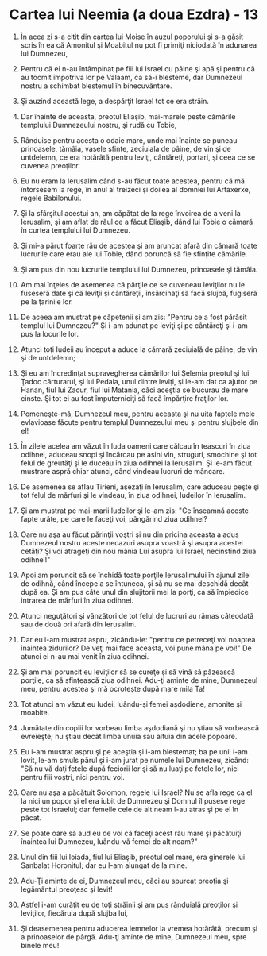 # Cartea lui Neemia (a doua Ezdra) - 13

1. În acea zi s-a citit din cartea lui Moise în auzul poporului şi s-a găsit scris în ea că Amonitul şi Moabitul nu pot fi primiţi niciodată în adunarea lui Dumnezeu, 

2. Pentru că ei n-au întâmpinat pe fiii lui Israel cu pâine şi apă şi pentru că au tocmit împotriva lor pe Valaam, ca să-i blesteme, dar Dumnezeul nostru a schimbat blestemul în binecuvântare. 

3. Şi auzind această lege, a despărţit Israel tot ce era străin. 

4. Dar înainte de aceasta, preotul Eliaşib, mai-marele peste cămările templului Dumnezeului nostru, şi rudă cu Tobie, 

5. Rânduise pentru acesta o odaie mare, unde mai înainte se puneau prinoasele, tămâia, vasele sfinte, zeciuiala de pâine, de vin şi de untdelemn, ce era hotărâtă pentru leviţi, cântăreţi, portari, şi ceea ce se cuvenea preoţilor. 

6. Eu nu eram la Ierusalim când s-au făcut toate acestea, pentru că mă întorsesem la rege, în anul al treizeci şi doilea al domniei lui Artaxerxe, regele Babilonului. 

7. Şi la sfârşitul acestui an, am căpătat de la rege învoirea de a veni la Ierusalim, şi am aflat de răul ce a făcut Eliaşib, dând lui Tobie o cămară în curtea templului lui Dumnezeu. 

8. Şi mi-a părut foarte rău de acestea şi am aruncat afară din cămară toate lucrurile care erau ale lui Tobie, dând poruncă să fie sfinţite cămările. 

9. Şi am pus din nou lucrurile templului lui Dumnezeu, prinoasele şi tămâia. 

10. Am mai înţeles de asemenea că părţile ce se cuveneau leviţilor nu le fuseseră date şi că leviţii şi cântăreţii, însărcinaţi să facă slujbă, fugiseră pe la ţarinile lor. 

11. De aceea am mustrat pe căpetenii şi am zis: "Pentru ce a fost părăsit templul lui Dumnezeu?" Şi i-am adunat pe leviţi şi pe cântăreţi şi i-am pus la locurile lor. 

12. Atunci toţi Iudeii au început a aduce la cămară zeciuială de pâine, de vin şi de untdelemn; 

13. Şi eu am încredinţat supravegherea cămărilor lui Şelemia preotul şi lui Ţadoc cărturarul, şi lui Pedaia, unul dintre leviţi, şi le-am dat ca ajutor pe Hanan, fiul lui Zacur, fiul lui Matania, căci aceştia se bucurau de mare cinste. Şi tot ei au fost împuterniciţi să facă împărţire fraţilor lor. 

14. Pomeneşte-mă, Dumnezeul meu, pentru aceasta şi nu uita faptele mele evlavioase făcute pentru templul Dumnezeului meu şi pentru slujbele din el! 

15. În zilele acelea am văzut în Iuda oameni care călcau în teascuri în ziua odihnei, aduceau snopi şi încărcau pe asini vin, struguri, smochine şi tot felul de greutăţi şi le duceau în ziua odihnei la Ierusalim. Şi le-am făcut mustrare aspră chiar atunci, când vindeau lucruri de mâncare. 

16. De asemenea se aflau Tirieni, aşezaţi în Ierusalim, care aduceau peşte şi tot felul de mărfuri şi le vindeau, în ziua odihnei, Iudeilor în Ierusalim. 

17. Şi am mustrat pe mai-marii Iudeilor şi le-am zis: "Ce înseamnă aceste fapte urâte, pe care le faceţi voi, pângărind ziua odihnei? 

18. Oare nu aşa au făcut părinţii voştri şi nu din pricina aceasta a adus Dumnezeul nostru aceste necazuri asupra voastră şi asupra acestei cetăţi? Şi voi atrageţi din nou mânia Lui asupra lui Israel, necinstind ziua odihnei!" 

19. Apoi am poruncit să se închidă toate porţile Ierusalimului în ajunul zilei de odihnă, când începe a se întuneca, şi să nu se mai deschidă decât după ea. Şi am pus câte unul din slujitorii mei la porţi, ca să împiedice intrarea de mărfuri în ziua odihnei. 

20. Atunci neguţători şi vânzători de tot felul de lucruri au rămas câteodată sau de două ori afară din Ierusalim. 

21. Dar eu i-am mustrat aspru, zicându-le: "pentru ce petreceţi voi noaptea înaintea zidurilor? De veţi mai face aceasta, voi pune mâna pe voi!" De atunci ei n-au mai venit în ziua odihnei. 

22. Şi am mai poruncit eu leviţilor să se cureţe şi să vină să păzească porţile, ca să sfinţească ziua odihnei. Adu-ţi aminte de mine, Dumnezeul meu, pentru acestea şi mă ocroteşte după mare mila Ta! 

23. Tot atunci am văzut eu Iudei, luându-şi femei aşdodiene, amonite şi moabite. 

24. Jumătate din copiii lor vorbeau limba aşdodiană şi nu ştiau să vorbească evreieşte; nu ştiau decât limba unuia sau altuia din acele popoare. 

25. Eu i-am mustrat aspru şi pe aceştia şi i-am blestemat; ba pe unii i-am lovit, le-am smuls părul şi i-am jurat pe numele lui Dumnezeu, zicând: "Să nu vă daţi fetele după feciorii lor şi să nu luaţi pe fetele lor, nici pentru fiii voştri, nici pentru voi. 

26. Oare nu aşa a păcătuit Solomon, regele lui Israel? Nu se afla rege ca el la nici un popor şi el era iubit de Dumnezeu şi Domnul îl pusese rege peste tot Israelul; dar femeile cele de alt neam l-au atras şi pe el în păcat. 

27. Se poate oare să aud eu de voi că faceţi acest rău mare şi păcătuiţi înaintea lui Dumnezeu, luându-vă femei de alt neam?" 

28. Unul din fiii lui Ioiada, fiul lui Eliaşib, preotul cel mare, era ginerele lui Sanbalat Horonitul; dar eu l-am alungat de la mine. 

29. Adu-Ţi aminte de ei, Dumnezeul meu, căci au spurcat preoţia şi legământul preoţesc şi levit! 

30. Astfel i-am curăţit eu de toţi străinii şi am pus rânduială preoţilor şi leviţilor, fiecăruia după slujba lui, 

31. Şi deasemenea pentru aducerea lemnelor la vremea hotărâtă, precum şi a prinoaselor de pârgă. Adu-ţi aminte de mine, Dumnezeul meu, spre binele meu! 


